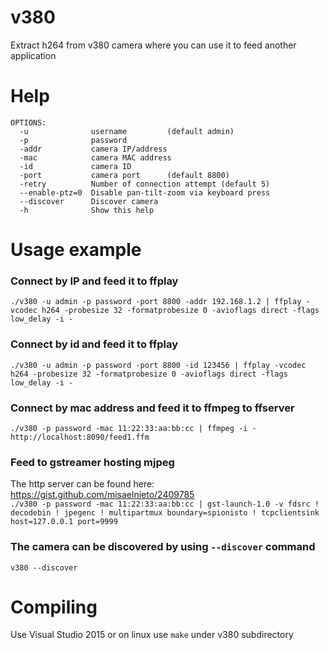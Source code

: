 # v380
Extract h264 from v380 camera where you can use it to feed another application

# Help
```
OPTIONS:
  -u              username         (default admin)
  -p              password
  -addr           camera IP/address
  -mac            camera MAC address
  -id             camera ID
  -port           camera port      (default 8800)
  -retry          Number of connection attempt (default 5)
  --enable-ptz=0  Disable pan-tilt-zoom via keyboard press
  --discover      Discover camera
  -h              Show this help
```

# Usage example
### Connect by IP and feed it to ffplay
`./v380 -u admin -p password -port 8800 -addr 192.168.1.2 | ffplay -vcodec h264 -probesize 32 -formatprobesize 0 -avioflags direct -flags low_delay -i -`
### Connect by id and feed it to ffplay
`./v380 -u admin -p password -port 8800 -id 123456 | ffplay -vcodec h264 -probesize 32 -formatprobesize 0 -avioflags direct -flags low_delay -i -`
### Connect by mac address and feed it to ffmpeg to ffserver
`./v380 -p password -mac 11:22:33:aa:bb:cc | ffmpeg -i - http://localhost:8090/feed1.ffm`
### Feed to gstreamer hosting mjpeg
The http server can be found here: https://gist.github.com/misaelnieto/2409785  
`./v380 -p password -mac 11:22:33:aa:bb:cc | gst-launch-1.0 -v fdsrc ! decodebin ! jpegenc ! multipartmux boundary=spionisto ! tcpclientsink host=127.0.0.1 port=9999
`

### The camera can be discovered by using `--discover` command
`v380 --discover`

# Compiling
Use Visual Studio 2015 or on linux use `make` under v380 subdirectory
